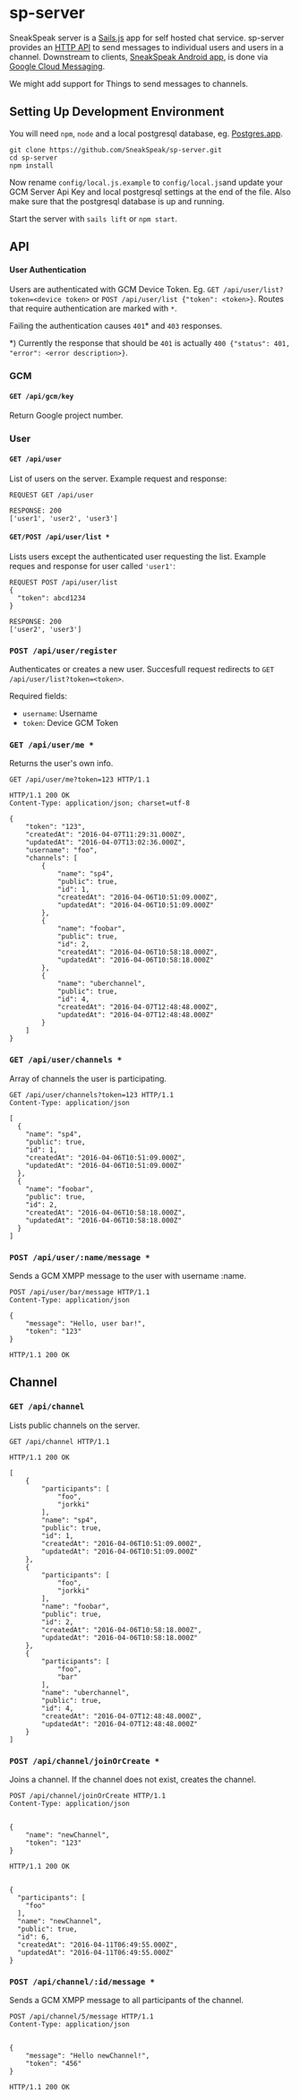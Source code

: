 # sp-server

SneakSpeak server is a [Sails.js](http://sailsjs.org/) app for self hosted chat service. sp-server provides an [HTTP API](#api) to send
messages to individual users and users in a channel. Downstream to clients,
[SneakSpeak Android app](https://github.com/SneakSpeak/sp-android),
is done via [Google Cloud Messaging](https://developers.google.com/cloud-messaging/).

We might add support for Things to send messages to channels.

## Setting Up Development Environment
You will need `npm`, `node` and a local postgresql database, eg. [Postgres.app](http://postgresapp.com/).
```
git clone https://github.com/SneakSpeak/sp-server.git
cd sp-server
npm install
```
Now rename `config/local.js.example` to `config/local.js`and update your GCM
Server Api Key and local postgresql settings at the end of the file. Also make
sure that the postgresql database is up and running.

Start the server with `sails lift` or `npm start`.

## API
#### User Authentication
Users are authenticated with GCM Device Token. Eg.
`GET /api/user/list?token=<device token>` or
`POST /api/user/list {"token": <token>}`.
Routes that require authentication are marked with `*`.

Failing the authentication causes `401`* and `403` responses.

*) Currently the response that should be `401` is actually
`400 {"status": 401, "error": <error description>}`.

### GCM
#### `GET /api/gcm/key`
Return Google project number.

### User
#### `GET /api/user`
List of users on the server.
Example request and response:
```
REQUEST GET /api/user

RESPONSE: 200
['user1', 'user2', 'user3']
```

#### `GET/POST /api/user/list *`
Lists users except the authenticated user requesting the list.
Example reques and response for user called `'user1'`:
```
REQUEST POST /api/user/list
{
  "token": abcd1234
}

RESPONSE: 200
['user2', 'user3']
```

### `POST /api/user/register`
Authenticates or creates a new user. Succesfull request redirects to
`GET /api/user/list?token=<token>`.

Required fields:
- `username`: Username
- `token`: Device GCM Token

### `GET /api/user/me *`
Returns the user's own info.
```
GET /api/user/me?token=123 HTTP/1.1
```
```
HTTP/1.1 200 OK
Content-Type: application/json; charset=utf-8

{
    "token": "123",
    "createdAt": "2016-04-07T11:29:31.000Z",
    "updatedAt": "2016-04-07T13:02:36.000Z",
    "username": "foo",
    "channels": [
        {
            "name": "sp4",
            "public": true,
            "id": 1,
            "createdAt": "2016-04-06T10:51:09.000Z",
            "updatedAt": "2016-04-06T10:51:09.000Z"
        },
        {
            "name": "foobar",
            "public": true,
            "id": 2,
            "createdAt": "2016-04-06T10:58:18.000Z",
            "updatedAt": "2016-04-06T10:58:18.000Z"
        },
        {
            "name": "uberchannel",
            "public": true,
            "id": 4,
            "createdAt": "2016-04-07T12:48:48.000Z",
            "updatedAt": "2016-04-07T12:48:48.000Z"
        }
    ]
}
```
### `GET /api/user/channels *`
Array of channels the user is participating.
```
GET /api/user/channels?token=123 HTTP/1.1
Content-Type: application/json
```
```
[
  {
    "name": "sp4",
    "public": true,
    "id": 1,
    "createdAt": "2016-04-06T10:51:09.000Z",
    "updatedAt": "2016-04-06T10:51:09.000Z"
  },
  {
    "name": "foobar",
    "public": true,
    "id": 2,
    "createdAt": "2016-04-06T10:58:18.000Z",
    "updatedAt": "2016-04-06T10:58:18.000Z"
  }
]
```
### `POST /api/user/:name/message *`
Sends a GCM XMPP message to the user with username :name.
```
POST /api/user/bar/message HTTP/1.1
Content-Type: application/json

{
    "message": "Hello, user bar!",
    "token": "123"
}
```
```
HTTP/1.1 200 OK
```

## Channel
### `GET /api/channel`
Lists public channels on the server.
```
GET /api/channel HTTP/1.1
```
```
HTTP/1.1 200 OK

[
    {
        "participants": [
            "foo",
            "jorkki"
        ],
        "name": "sp4",
        "public": true,
        "id": 1,
        "createdAt": "2016-04-06T10:51:09.000Z",
        "updatedAt": "2016-04-06T10:51:09.000Z"
    },
    {
        "participants": [
            "foo",
            "jorkki"
        ],
        "name": "foobar",
        "public": true,
        "id": 2,
        "createdAt": "2016-04-06T10:58:18.000Z",
        "updatedAt": "2016-04-06T10:58:18.000Z"
    },
    {
        "participants": [
            "foo",
            "bar"
        ],
        "name": "uberchannel",
        "public": true,
        "id": 4,
        "createdAt": "2016-04-07T12:48:48.000Z",
        "updatedAt": "2016-04-07T12:48:48.000Z"
    }
]
```

### `POST /api/channel/joinOrCreate *`
Joins a channel. If the channel does not exist, creates the channel.
```
POST /api/channel/joinOrCreate HTTP/1.1
Content-Type: application/json


{
    "name": "newChannel",
    "token": "123"
}
```
```
HTTP/1.1 200 OK


{
  "participants": [
    "foo"
  ],
  "name": "newChannel",
  "public": true,
  "id": 6,
  "createdAt": "2016-04-11T06:49:55.000Z",
  "updatedAt": "2016-04-11T06:49:55.000Z"
}
```

### `POST /api/channel/:id/message *`
Sends a GCM XMPP message to all participants of the channel.

```
POST /api/channel/5/message HTTP/1.1
Content-Type: application/json


{
    "message": "Hello newChannel!",
    "token": "456"
}
```
```
HTTP/1.1 200 OK

```
